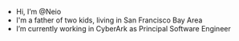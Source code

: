 - Hi, I’m @Neio
- I'm a father of two kids, living in San Francisco Bay Area
- I’m currently working in CyberArk as Principal Software Engineer
